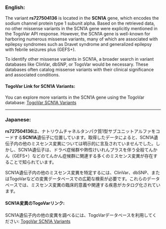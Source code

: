 ### English:
The variant **rs727504136** is located in the **SCN1A** gene, which encodes the sodium channel protein type 1 subunit alpha. Based on the retrieved data, no other missense variants in the SCN1A gene were explicitly mentioned in the TogoVar API response. However, the SCN1A gene is well-known for harboring numerous missense variants, many of which are associated with epilepsy syndromes such as Dravet syndrome and generalized epilepsy with febrile seizures plus (GEFS+). 

To identify other missense variants in SCN1A, a broader search in variant databases like ClinVar, dbSNP, or TogoVar would be necessary. These databases often catalog missense variants with their clinical significance and associated conditions.

#### TogoVar Link for SCN1A Variants:
You can explore more variants in the SCN1A gene using the TogoVar database: [TogoVar SCN1A Variants](https://togovar.org)

---

### Japanese:
**rs727504136**は、ナトリウムチャネルタンパク質1型サブユニットアルファをコードする**SCN1A**遺伝子に位置しています。取得したデータによると、SCN1A遺伝子内の他のミスセンス変異については明示的に言及されていませんでした。しかし、SCN1A遺伝子は、ドラベ症候群や熱性けいれんプラスを伴う全般てんかん（GEFS+）などのてんかん症候群に関連する多くのミスセンス変異が存在することで知られています。

SCN1A遺伝子内の他のミスセンス変異を特定するには、ClinVar、dbSNP、またはTogoVarなどの変異データベースでの広範な検索が必要です。これらのデータベースでは、ミスセンス変異の臨床的意義や関連する疾患がカタログ化されています。

#### SCN1A変異のTogoVarリンク:
SCN1A遺伝子内の他の変異を調べるには、TogoVarデータベースを利用してください: [TogoVar SCN1A Variants](https://togovar.org)